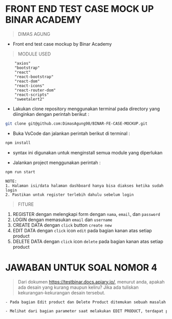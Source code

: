 # FRONT END TEST CASE MOCK UP BINAR ACADEMY
> DIMAS AGUNG

- Front end test case mockup by Binar Academy

> MODULE USED
```
    "axios"
    "bootstrap"
    "react"
    "react-bootstrap"
    "react-dom"
    "react-icons"
    "react-router-dom"
    "react-scripts"
    "sweetalert2"
```

- Lakukan clone repository menggunakan terminal pada directory yang diinginkan    dengan perintah berikut :

```sh
git clone git@github.com:DimasAgung98/BINAR-FE-CASE-MOCKUP.git
```

- Buka VsCode dan jalankan perintah berikut di terminal :

```sh
npm install
```

- syntax ini digunakan untuk menginstall semua module yang diperlukan


- Jalankan project menggunakan perintah :

```sh
npm run start
```
```
NOTE:
1. Halaman isi/data halaman dashboard hanya bisa diakses ketika sudah login
2. Pastikan untuk register terlebih dahulu sebelum login
```
> FITURE
1. REGISTER dengan melengkapi form dengan `nama`, `email`, dan `password`
2. LOGIN dengan memasukan `email` dan `username`
3. CREATE DATA dengan `click` button `create new`
4. EDIT DATA dengan `click` icon `edit` pada bagian kanan atas setiap product
5. DELETE DATA dengan `click` icon `delete` pada bagian kanan atas setiap product

# JAWABAN UNTUK SOAL NOMOR 4
> Dari dokumen https://testbinar.docs.apiary.io/, menurut anda, apakah ada desain yang
kurang maupun keliru? Jika ada tuliskan kekurangan-kekurangan desain tersebut.

```sh
- Pada bagian Edit product dan Delete Product ditemukan sebuah masalah yaitu alamat API yang di block oleh CORS. hal ini terjadi karena pada backend API Edit dan Delete tidak memberikan sebuah hak ases bagi alamat atau url lain untuk mengakses API Edit dan Delete. Hal ini bisa diatasi dengan menerapkan perantara atau middleware CORS (Cross-Origin Resource Sharing). CORS disini berperan sebagai perantara yang mengizinkan sebuah request untuk mengirimkan method (POST, GET, PUT, DELETE) antara client dan server.

- Melihat dari bagian parameter saat melakukan EDIT PRODUCT, terdapat parameter body yang hanya berisikan "name" saja. seharusnya jika sebuah product memiliki attribute "name", "price", dan "imageurl" maka parameter body harusnya mencakup tiga hal tersebut. Karena pada dasarnya ketika melakukan EDIT product, user bisa melakukan update terhadap nama produk, harga produk, dan gambar product (imageurl). Hal ini diketahui karena pada bagian design front end terdapat 3 input form yang meliputi name, price, dan imageurl. Namun pada docs api hanya menerima 1 attribut saja yaitu name.
```